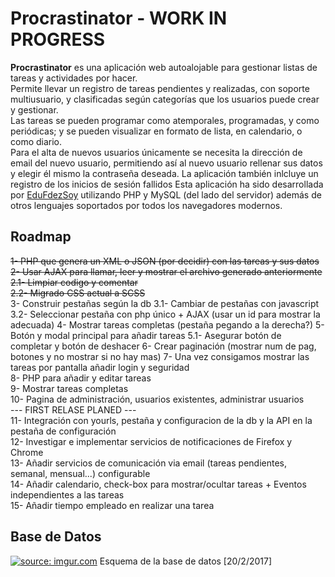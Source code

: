 # Procrastinator - WORK IN PROGRESS
<b>Procrastinator</b> es una aplicación web autoalojable para gestionar listas de tareas y actividades por hacer.  
Permite llevar un registro de tareas pendientes y realizadas, con soporte multiusuario, y clasificadas según categorías que los usuarios puede crear y gestionar.  
Las tareas se pueden programar como atemporales, programadas, y como periódicas; y se pueden visualizar en formato de lista, en calendario, o como diario.  
Para el alta de nuevos usuarios únicamente se necesita la dirección de email del nuevo usuario, permitiendo así al nuevo usuario rellenar sus datos y elegir él mismo la contraseña deseada. La aplicación también inlcluye un registro de los inicios de sesión fallidos
Esta aplicación ha sido desarrollada por <a href="https://twitter.com/EduFdezSoy">EduFdezSoy</a> utilizando PHP y MySQL (del lado del servidor) además de otros lenguajes soportados por todos los navegadores modernos.  

## Roadmap
<s>1- PHP que genera un XML o JSON (por decidir) con las tareas y sus datos</s>  
<s>2- Usar AJAX para llamar, leer y mostrar el archivo generado anteriormente</s>  
<s>2.1- Limpiar codigo y comentar</s>  
<s>2.2- Migrado CSS actual a SCSS</s>  
3- Construir pestañas según la db
3.1- Cambiar de pestañas con javascript
3.2- Seleccionar pestaña con php único + AJAX (usar un id para mostrar la adecuada)
4- Mostrar tareas completas (pestaña pegando a la derecha?)
5- Botón y modal principal para añadir tareas
5.1- Asegurar botón de completar y botón de deshacer
6- Crear paginación (mostrar num de pag, botones y no mostrar si no hay mas)
7- Una vez consigamos mostrar las tareas por pantalla añadir login y seguridad    
8- PHP para añadir y editar tareas  
9- Mostrar tareas completas  
10- Pagina de administración, usuarios existentes, administrar usuarios  
   --- FIRST RELASE PLANED ---  
11- Integración con yourls, pestaña y configuracion de la db y la API en la pestaña de configuración  
12- Investigar e implementar servicios de notificaciones de Firefox y Chrome  
13- Añadir servicios de comunicación via email (tareas pendientes, semanal, mensual...) configurable  
14- Añadir calendario, check-box para mostrar/ocultar tareas + Eventos independientes a las tareas  
15- Añadir tiempo empleado en realizar una tarea  

## Base de Datos
<a href="http://imgur.com/wYUNQaf"><img src="http://i.imgur.com/wYUNQaf.png" title="source: imgur.com" /></a>
Esquema de la base de datos [20/2/2017]
